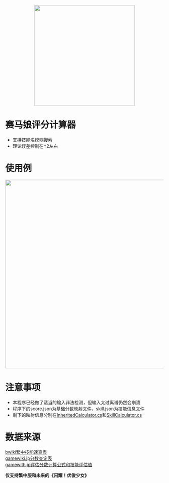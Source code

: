 <div align=center>
  <img src="https://github.com/DecisionTreee/UmaCalculator/assets/121787369/85d7365a-8c39-42b7-ac89-8d103b7b7b58" width=320>
</div>

# 赛马娘评分计算器
- 支持技能名模糊搜索
- 理论误差控制在±2左右

# 使用例
<img src="https://github.com/DecisionTreee/UmaCalculator/assets/121787369/7e852a3e-deee-4626-94fb-d079a59b16cf" width=600><br/>

# 注意事项
- 本程序已经做了适当的输入非法检测，但输入太过离谱仍然会崩溃
- 程序下的score.json为基础分数映射文件，skill.json为技能信息文件
- 剩下的映射信息分别在[InheritedCalculator.cs](./UmaCalculator/InheritedCalculator.cs)和[SkillCalculator.cs](./UmaCalculator/SkillCalculator.cs)

# 数据来源
[bwiki繁中技能速查表](https://wiki.biligame.com/umamusume/%E7%B9%81%E4%B8%AD%E6%8A%80%E8%83%BD%E9%80%9F%E6%9F%A5%E8%A1%A8)<br/>
[gamewiki.jp分数查定表](https://umamusume.gamewiki.jp/?top=on)<br/>
[gamewith.jp评估分数计算公式和技能评估值](https://gamewith.jp/uma-musume/article/show/279308)<br/>

****仅支持繁中服和未来的《闪耀！优俊少女》****
